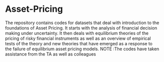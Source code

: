 # Asset-Pricing
The repository contains codes for datasets that deal with introduction to the foundations of Asset Pricing. It starts with the analysis of financial decision making under uncertainty. It then deals with equilibrium theories of the pricing of risky financial instruments as well as an overview of empirical tests of the theory and new theories that have emerged as a response to the failure of equilibrium asset pricing models.
NOTE :The codes have taken assistance from the TA as well as colleagues 
